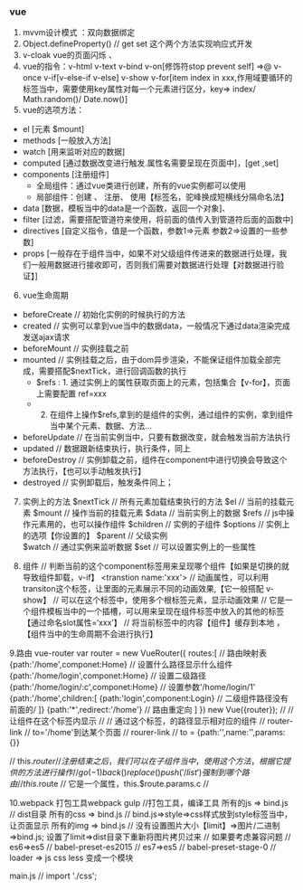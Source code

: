 

### vue
1. mvvm设计模式 ：双向数据绑定
2. Object.defineProperty() // get set 这个两个方法实现响应式开发
3. v-cloak vue的页面闪烁 、
4. vue的指令：v-html v-text v-bind v-on[修饰符stop prevent self] =>@ v-once v-if[v-else-if v-else] v-show  v-for[item index in xxx,作用域要循环的标签当中，需要使用key属性对每一个元素进行区分，key=> index/ Math.random()/ Date.now()]
5. vue的选项方法：
- el [元素 $mount] 
- methods [一般放入方法]
- watch [用来监听对应的数据] 
- computed [通过数据改变进行触发.属性名需要呈现在页面中]，[get ,set]
- components [注册组件]
   - 全局组件：通过vue类进行创建，所有的vue实例都可以使用
   - 局部组件：创建 、 注册、 使用【标签名，驼峰换成短横线分隔命名法】
- data [数据，模板当中的data是一个函数，返回一个对象]、
- filter [过滤，需要搭配管道符来使用，将前面的值传入到管道符后面的函数中]   
- directives [自定义指令，值是一个函数，参数1=>元素 参数2=>设置的一些参数]
- props [一般存在于组件当中，如果不对父级组件传进来的数据进行处理，我们一般用数据进行接收即可，否则我们需要对数据进行处理【对数据进行验证】]

6. vue生命周期
- beforeCreate // 初始化实例的时候执行的方法
- created // 实例可以拿到vue当中的数据data，一般情况下通过data渲染完成发送ajax请求
- beforeMount // 实例挂载之前
- mounted  // 实例挂载之后，由于dom异步渲染，不能保证组件加载全部完成，需要搭配$nextTick，进行回调函数的执行
    - $refs : 1. 通过实例上的属性获取页面上的元素，包括集合【v-for】，页面上需要配置 ref=xxx
    - 2. 在组件上操作$refs,拿到的是组件的实例，通过组件的实例，拿到组件当中某个元素、数据、方法...
- beforeUpdate // 在当前实例当中，只要有数据改变，就会触发当前方法执行
- updated  // 数据跟新结束执行，执行条件，同上
- beforeDestroy // 实例卸载之前，组件在component中进行切换会导致这个方法执行，【也可以手动触发执行】
- destroyed  // 实例卸载后，触发条件同上；

7. 实例上的方法
$nextTick // 所有元素加载结束执行的方法
$el  // 当前的挂载元素
$mount // 操作当前的挂载元素
$data  // 当前实例上的数据
$refs   // js中操作元素用的，也可以操作组件
$children  // 实例的子组件
$options  // 实例上的选项【你设置的】
$parent // 父级实例   
$watch  // 通过实例来监听数据
$set  // 可以设置实例上的一些属性 

8. 组件
<component :is='xxx'> // 判断当前的这个component标签用来呈现哪个组件【如果是切换的就导致组件卸载，v-if】
<transtion name:'xxx'>  // 动画属性，可以利用transiton这个标签，让里面的元素展示不同的动画效果,【它一般搭配 v-show】
<transiton-group > // 可以在这个标签中，使用多个根标签元素，显示动画效果
<slot name=‘xxx’> // 它是一个组件模板当中的一个插槽，可以用来呈现在组件标签中放入的其他的标签【通过命名slot属性=‘xxx’】
<keep-alive>  // 将当前标签中的内容【组件】缓存到本地 ，【组件当中的生命周期不会进行执行】

9.路由
vue-router
var router = new VueRouter({
    routes:[  // 路由映射表
        {path:'/home',componet:Home} // 设置什么路径显示什么组件
        {path:'/home/login',componet:Home} // 设置二级路径
        {path:'/home/login/:c',componet:Home} // 设置参数'/home/login/1'
        {path:'/home',children:[
            {path:'login',component:Login} // 二级组件路径没有前面的/ 
        ]}
        {path:'*',redirect:'/home'} // 路由重定向
    ]
})
new Vue({router});
//   <router-view></router-view> // 让组件在这个标签内显示
//   <router-link><router-link>  // 通过这个标签，的路径显示相对应的组件
//   router-link // to='/home'到达某个页面
//   rourer-link  // to = {path:'',name:'',params:{}} 

//   this.$router // 注册结束之后，我们可以在子组件当中，使用这个方法，根据它提供的方法进行操作// go(-1) back() replace() push('/list')强制到哪个路由
//   this.$route  // 它是一个属性，this.$route.params.c //


10.webpack
打包工具webpack gulp  //打包工具，编译工具
所有的js => bind.js  // dist目录
所有的css => bind.js // bind.js=>style=>css样式放到style标签当中，让页面显示
所有的img => bind.js // 没有设置图片大小【limit】=>图片/二进制=>bind.js; 设置了limit=>dist目录下重新将图片拷贝过来
// 如果要考虑兼容问题
// es6=>es5  // babel-preset-es2015 
// es7=>es5  // babel-preset-stage-0 
// loader => js css less 变成一个模块

main.js // import './css';



 


 